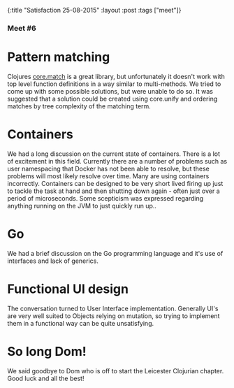 {:title "Satisfaction 25-08-2015"
 :layout :post
 :tags  ["meet"]}

### Meet #6

# Pattern matching

Clojures [core.match](https://github.com/clojure/core.match) is a great library, but unfortunately it doesn't work with top level function definitions in a way similar to multi-methods. We tried to come up with some possible solutions, but were unable to do so. It was suggested that a solution could be created using core.unify and ordering matches by tree complexity of the matching term.

# Containers

We had a long discussion on the current state of containers. There is a lot of excitement in this field. Currently there are a number of problems such as user namespacing that Docker has not been able to resolve, but these problems will most likely resolve over time. Many are using containers incorrectly. Containers can be designed to be very short lived firing up just to tackle the task at hand and then shutting down again - often just over a period of microseconds. Some scepticism was expressed regarding anything running on the JVM to just quickly run up..

# Go

We had a brief discussion on the Go programming language and it's use of interfaces and lack of generics.

# Functional UI design

The conversation turned to User Interface implementation. Generally UI's are very well suited to Objects relying on mutation, so trying to implement them in a functional way can be quite unsatisfying. 

# So long Dom!

We said goodbye to Dom who is off to start the Leicester Clojurian chapter. Good luck and all the best!
